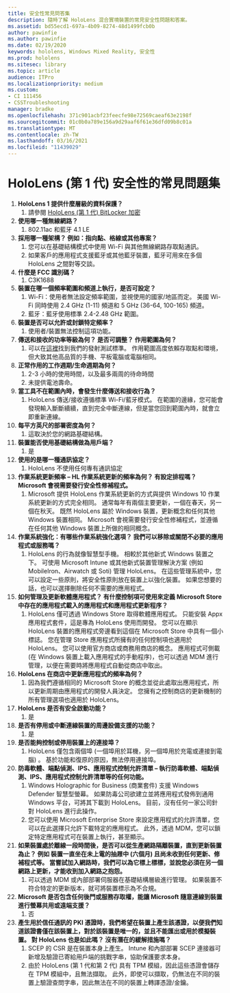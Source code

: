 ```yaml
---
title: 安全性常見問答集
description: 隨時了解 HoloLens 混合實境裝置的常見安全性問題和答案。
ms.assetid: bd55ecd1-697a-4b09-8274-48d1499fcb0b
author: pawinfie
ms.author: pawinfie
ms.date: 02/19/2020
keywords: hololens, Windows Mixed Reality, 安全性
ms.prod: hololens
ms.sitesec: library
ms.topic: article
audience: ITPro
ms.localizationpriority: medium
ms.custom:
- CI 111456
- CSSTroubleshooting
manager: bradke
ms.openlocfilehash: 371c901acbf23feecfe98e72569caeaf63e2198f
ms.sourcegitcommit: 01c0b0a789e156a9d29aaf6f61e36dfd09b8c01a
ms.translationtype: MT
ms.contentlocale: zh-TW
ms.lasthandoff: 03/16/2021
ms.locfileid: "11439029"
---
```

# <a name="frequently-asked-hololens-1st-gen-security-questions"></a>HoloLens (第 1 代) 安全性的常見問題集

1. **HoloLens 1 提供什麼層級的資料保護？**
    1. 請參閱 [HoloLens (第 1 代) BitLocker 加密](hololens1-encryption.md)
1. **使用哪一種無線網路？**
    1. 802.11ac 和藍牙 4.1 LE
1. **採用哪一種架構？  例如：指向點、格線或其他專案？**
    1. 您可以在基礎結構模式中使用 Wi-Fi 與其他無線網路存取點通訊。
    1. 如果客戶的應用程式支援藍牙或其他藍牙裝置，藍牙可用來在多個 HoloLens 之間對等交談。
1. **什麼是 FCC 識別碼？**
    1. C3K1688
1. **裝置在哪一個頻率範圍和頻道上執行，是否可設定？**
    1. Wi-Fi：使用者無法設定頻率範圍，並視使用的國家/地區而定。 美國 Wi-Fi 同時使用 2.4 GHz (1-11) 頻道和 5 GHz (36-64, 100-165) 頻道。
    1. 藍牙：藍牙使用標準 2.4-2.48 GHz 範圍。
1. **裝置是否可以允許或封鎖特定頻率？**
    1. 使用者/裝置無法控制這項功能。
1. **傳送和接收的功率等級為何？ 是否可調整？ 作用範圍為何？**
    1. 可以在[這裡](https://fccid.io/C3K1688)找到我們的發射測試標準。 作用範圍高度依賴存取點和環境，但大致其他高品質的手機、平板電腦或電腦相同。
1. **正常作用的工作週期/生命週期為何？**
    1. 2-3 小時的使用時間，以及最多兩周的待命時間
    1. 未提供電池壽命。
1. **當工具不在範圍內時，會發生什麼傳送和接收行為？**
    1. HoloLens 傳送/接收遵循標準 Wi-Fi/藍牙模式。 在範圍的邊緣，您可能會發現輸入斷斷續續，直到完全中斷連線，但是當您回到範圍內時，就會立即重新連線。
1. **每平方英尺的部署密度為何？**
    1. 這取決於您的網路基礎結構。
1. **裝置能否使用基礎結構做為用戶端？**
    1. 是
1. **使用的是哪一種通訊協定？**
    1. HoloLens 不使用任何專有通訊協定
1. **作業系統更新頻率 – HL 作業系統更新的頻率為何？  有設定排程嗎？  Microsoft 會視需要發行安全性修補程式。**
    1. Microsoft 提供 HoloLens 作業系統更新的方式與提供 Windows 10 作業系統更新的方式完全相同。 通常每年有兩個主要更新，一個在春天，另一個在秋天。 既然 HoloLens 屬於 Windows 裝置，更新概念和任何其他 Windows 裝置相同。 Microsoft 會視需要發行安全性修補程式，並遵循在任何其他 Windows 裝置上所做的相同概念。
1. **作業系統強化：有哪些作業系統強化選項？  我們可以移除或關閉不必要的應用程式或服務嗎？**
    1. HoloLens 的行為就像智慧型手機。 相較於其他新式 Windows 裝置之下。 可使用 Microsoft Intune 或其他新式裝置管理解決方案 (例如 MobileIron、Airwatch 或 Soti) 管理 HoloLens。 在這些管理系統中，您可以設定一些原則，將安全性原則放在裝置上以強化裝置。 如果您想要的話，也可以選擇刪除任何不需要的應用程式。
1. **如何管理及更新軟體應用程式？ 有什麼控制項可使用來定義 Microsoft Store 中存在的應用程式載入的應用程式和應用程式更新程序？**
    1. HoloLens 僅可透過 Windows Store 取得軟體應用程式。 只能安裝 Appx 應用程式套件，這是專為 HoloLens 使用而開發。 您可以在顯示 HoloLens 裝置的應用程式旁邊看到這個在 Microsoft Store 中具有一個小標誌。 您在管理 Store 應用程式所擁有的任何控制項也適用於 HoloLens。 您可以使用官方商店或商務用商店的概念。 應用程式可側載 (在 Windows 裝置上載入應用程式的手動程序)，也可以透過 MDM 進行管理，以便在需要時將應用程式自動從商店中取出。
1. **HoloLens 在商店中更新應用程式的頻率為何？**
    1. 因為我們遵循相同的 Microsoft Store 的概念並從此處取出應用程式，所以更新周期由應用程式的開發人員決定。 您擁有之控制商店的更新機制的所有管理選項也適用於 HoloLens。
1. **HoloLens 是否有安全啟動功能？**
    1. 是
1. **是否有停用或中斷連線裝置的周邊設備支援的功能？**
    1. 是
1. **是否能夠控制或停用裝置上的連接埠？**
    1. HoloLens 僅包含兩個埠 (一個埠用於耳機，另一個埠用於充電或連接到電腦) 。 基於功能和復原的原因，無法停用連接埠。
1. **防毒軟體、端點偵測、IPS、應用程式控制允許清單 – 執行防毒軟體、端點偵測、IPS、應用程式控制允許清單等的任何功能。**
    1. Windows Holographic for Business (商業套件) 支援 Windows Defender 智慧型螢幕。 如果防毒公司欲建立並將應用程式發佈到通用 Windows 平台，可將其下載到 HoloLens。 目前，沒有任何一家公司針對 HoloLens 進行此操作。
    1. 您可以使用 Microsoft Enterprise Store 來設定應用程式的允許清單，您可以在此選擇只允許下載特定的應用程式。 此外，透過 MDM，您可以鎖定特定應用程式可在裝置上執行，甚至顯示。
1. **如果裝置處於離線一段時間後，是否可以從生產網路隔離裝置，直到更新裝置為止？  例如 裝置一直坐在未上電的抽屜中 (六個月) 且尚未收到任何更新、修補程式等。 當嘗試加入網路時，我們可以為它標上標標，並說您必須在另一個網路上更新，才能收到加入網路之抱怨。**
    1. 可以透過 MDM 或內部部署伺服器在基礎結構層級進行管理。 如果裝置不符合特定的更新版本，就可將裝置標示為不合規。
1. **Microsoft 是否包含任何後門或服務存取權，能讓 Microsoft 隨意連線到裝置進行螢幕共用或遠端支援？**
    1. 否
1. **產生用於信任通訊的 PKI 憑證時，我們希望在裝置上產生該憑證，以便我們知道該證書僅在該裝置上，對於該裝置是唯一的，並且不能匯出或用於模擬裝置。 對 HoloLens 也是如此嗎？ 沒有潛在的緩解措施嗎？**
    1. SCEP 的 CSR 是在裝置本身上產生。 Intune 和內部部署 SCEP 連接器可新增及驗證已寄給用戶端的挑戰字串，協助保護要求本身。
    1. 由於 HoloLens (第 1 代和第 2 代) 具有 TPM 模組，因此這些憑證會儲存在 TPM 模組中，且無法擷取。 此外，即使可以擷取，仍無法在不同的裝置上驗證查問字串，因此無法在不同的裝置上轉譯憑證/金鑰。

